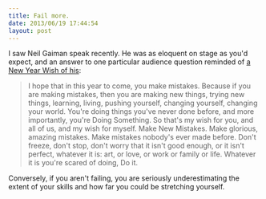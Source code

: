 ```yaml
---
title: Fail more.
date: 2013/06/19 17:44:54
layout: post
---
```


I saw Neil Gaiman speak recently. He was as eloquent on stage as you'd expect, and an answer to one particular audience question reminded of [a New Year Wish of his](http://journal.neilgaiman.com/2011/12/my-new-year-wish.html):

> I hope that in this year to come, you make mistakes. Because if you are making mistakes, then you are making new things, trying new things, learning, living, pushing yourself, changing yourself, changing your world. You're doing things you've never done before, and more importantly, you're Doing Something. So that's my wish for you, and all of us, and my wish for myself. Make New Mistakes. Make glorious, amazing mistakes. Make mistakes nobody's ever made before. Don't freeze, don't stop, don't worry that it isn't good enough, or it isn't perfect, whatever it is: art, or love, or work or family or life. Whatever it is you're scared of doing, Do it.

Conversely, if you aren't failing, you are seriously underestimating the extent of your skills and how far you could be stretching yourself.
